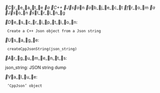 _C_r_e_a_t_e _a _C++ _J_s_o_n _o_b_j_e_c_t _f_r_o_m _a _J_s_o_n _s_t_r_i_n_g

_D_e_s_c_r_i_p_t_i_o_n:

     Create a C++ Json object from a Json string

_U_s_a_g_e:

     createCppJsonString(json_string)
     
_A_r_g_u_m_e_n_t_s:

json_string: JSON string dump

_V_a_l_u_e:

     ‘CppJson’ object

